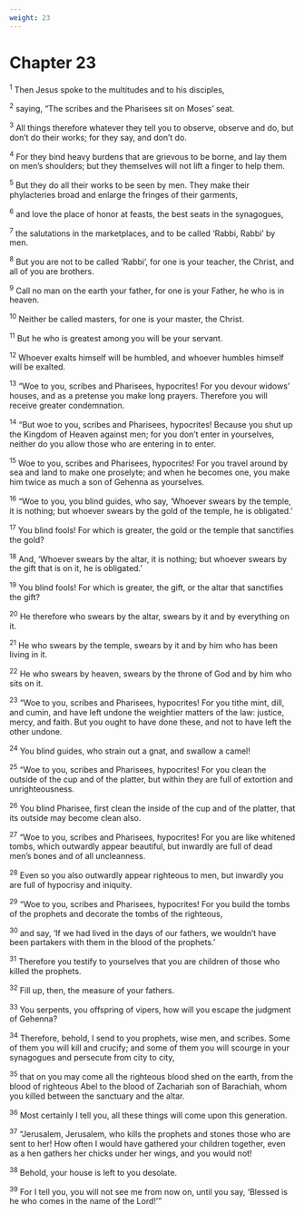 ```yaml
---
weight: 23
---
```


# Chapter 23

<sup>1</sup> Then Jesus spoke to the multitudes and to his disciples, 

<sup>2</sup> saying, “The scribes and the Pharisees sit on Moses’ seat. 

<sup>3</sup> All things therefore whatever they tell you to observe, observe and do, but don’t do their works; for they say, and don’t do. 

<sup>4</sup> For they bind heavy burdens that are grievous to be borne, and lay them on men’s shoulders; but they themselves will not lift a finger to help them. 

<sup>5</sup> But they do all their works to be seen by men. They make their phylacteries broad and enlarge the fringes of their garments, 

<sup>6</sup> and love the place of honor at feasts, the best seats in the synagogues, 

<sup>7</sup> the salutations in the marketplaces, and to be called ‘Rabbi, Rabbi’ by men. 

<sup>8</sup> But you are not to be called ‘Rabbi’, for one is your teacher, the Christ, and all of you are brothers. 

<sup>9</sup> Call no man on the earth your father, for one is your Father, he who is in heaven. 

<sup>10</sup> Neither be called masters, for one is your master, the Christ. 

<sup>11</sup> But he who is greatest among you will be your servant. 

<sup>12</sup> Whoever exalts himself will be humbled, and whoever humbles himself will be exalted. 

<sup>13</sup> “Woe to you, scribes and Pharisees, hypocrites! For you devour widows’ houses, and as a pretense you make long prayers. Therefore you will receive greater condemnation. 

<sup>14</sup> “But woe to you, scribes and Pharisees, hypocrites! Because you shut up the Kingdom of Heaven against men; for you don’t enter in yourselves, neither do you allow those who are entering in to enter. 

<sup>15</sup> Woe to you, scribes and Pharisees, hypocrites! For you travel around by sea and land to make one proselyte; and when he becomes one, you make him twice as much a son of Gehenna as yourselves. 

<sup>16</sup> “Woe to you, you blind guides, who say, ‘Whoever swears by the temple, it is nothing; but whoever swears by the gold of the temple, he is obligated.’ 

<sup>17</sup> You blind fools! For which is greater, the gold or the temple that sanctifies the gold? 

<sup>18</sup> And, ‘Whoever swears by the altar, it is nothing; but whoever swears by the gift that is on it, he is obligated.’ 

<sup>19</sup> You blind fools! For which is greater, the gift, or the altar that sanctifies the gift? 

<sup>20</sup> He therefore who swears by the altar, swears by it and by everything on it. 

<sup>21</sup> He who swears by the temple, swears by it and by him who has been living in it. 

<sup>22</sup> He who swears by heaven, swears by the throne of God and by him who sits on it. 

<sup>23</sup> “Woe to you, scribes and Pharisees, hypocrites! For you tithe mint, dill, and cumin, and have left undone the weightier matters of the law: justice, mercy, and faith. But you ought to have done these, and not to have left the other undone. 

<sup>24</sup> You blind guides, who strain out a gnat, and swallow a camel! 

<sup>25</sup> “Woe to you, scribes and Pharisees, hypocrites! For you clean the outside of the cup and of the platter, but within they are full of extortion and unrighteousness. 

<sup>26</sup> You blind Pharisee, first clean the inside of the cup and of the platter, that its outside may become clean also. 

<sup>27</sup> “Woe to you, scribes and Pharisees, hypocrites! For you are like whitened tombs, which outwardly appear beautiful, but inwardly are full of dead men’s bones and of all uncleanness. 

<sup>28</sup> Even so you also outwardly appear righteous to men, but inwardly you are full of hypocrisy and iniquity. 

<sup>29</sup> “Woe to you, scribes and Pharisees, hypocrites! For you build the tombs of the prophets and decorate the tombs of the righteous, 

<sup>30</sup> and say, ‘If we had lived in the days of our fathers, we wouldn’t have been partakers with them in the blood of the prophets.’ 

<sup>31</sup> Therefore you testify to yourselves that you are children of those who killed the prophets. 

<sup>32</sup> Fill up, then, the measure of your fathers. 

<sup>33</sup> You serpents, you offspring of vipers, how will you escape the judgment of Gehenna? 

<sup>34</sup> Therefore, behold, I send to you prophets, wise men, and scribes. Some of them you will kill and crucify; and some of them you will scourge in your synagogues and persecute from city to city, 

<sup>35</sup> that on you may come all the righteous blood shed on the earth, from the blood of righteous Abel to the blood of Zachariah son of Barachiah, whom you killed between the sanctuary and the altar. 

<sup>36</sup> Most certainly I tell you, all these things will come upon this generation. 

<sup>37</sup> “Jerusalem, Jerusalem, who kills the prophets and stones those who are sent to her! How often I would have gathered your children together, even as a hen gathers her chicks under her wings, and you would not! 

<sup>38</sup> Behold, your house is left to you desolate. 

<sup>39</sup> For I tell you, you will not see me from now on, until you say, ‘Blessed is he who comes in the name of the Lord!’” 


